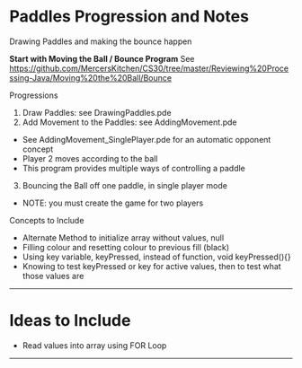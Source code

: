 # Paddles Progression and Notes
Drawing Paddles and making the bounce happen

**Start with Moving the Ball / Bounce Program**
See https://github.com/MercersKitchen/CS30/tree/master/Reviewing%20Processing-Java/Moving%20the%20Ball/Bounce

Progressions
1. Draw Paddles: see DrawingPaddles.pde
2. Add Movement to the Paddles: see AddingMovement.pde
  - See AddingMovement_SinglePlayer.pde for an automatic opponent concept
  - Player 2 moves according to the ball
  - This program provides multiple ways of controlling a paddle
3. Bouncing the Ball off one paddle, in single player mode
  - NOTE: you must create the game for two players

Concepts to Include
  - Alternate Method to initialize array without values, null
  - Filling colour and resetting colour to previous fill (black)
  - Using key variable, keyPressed, instead of function, void keyPressed(){}
  - Knowing to test keyPressed or key for active values, then to test what those values are

---

# Ideas to Include
- Read values into array using FOR Loop

---
